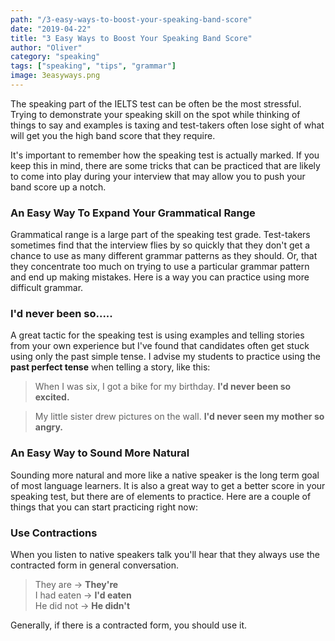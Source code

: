 ```yaml
---
path: "/3-easy-ways-to-boost-your-speaking-band-score"
date: "2019-04-22"
title: "3 Easy Ways to Boost Your Speaking Band Score"
author: "Oliver"
category: "speaking"
tags: ["speaking", "tips", "grammar"] 
image: 3easyways.png
---
```


The speaking part of the IELTS test can be often be the most stressful. Trying to demonstrate your speaking skill on the spot while thinking of things to say and examples is taxing and test-takers often lose sight of what will get you the high band score that they require.

It's important to remember how the speaking test is actually marked. If you keep this in mind, there are some tricks that can be practiced that are likely to come into play during your interview that may allow you to push your band score up a notch.

### An Easy Way To Expand Your Grammatical Range
Grammatical range is a large part of the speaking test grade. Test-takers sometimes find that the interview flies by so quickly that they don't get a chance to use as many different grammar patterns as they should. Or, that they concentrate too much on trying to use a particular grammar pattern and end up making mistakes.
Here is a way you can practice using more difficult grammar.

### I'd never been so.....

A great tactic for the speaking test is using examples and telling stories from your own experience but I've found that candidates often get stuck using only the past simple tense. I advise my students to practice using the **past perfect tense** when telling a story, like this:

>When I was six, I got a bike for my birthday. **I'd never been so excited.**

>My little sister drew pictures on the wall. **I'd never seen my mother so angry.**

### An Easy Way to Sound More Natural

Sounding more natural and more like a native speaker is the long term goal of most language learners. It is also a great way to get a better score in your speaking test, but there are of elements to practice. Here are a couple of things that you can start practicing right now:

### Use Contractions

When you listen to native speakers talk you'll hear that they always use the contracted form in general conversation.

> They are -> **They're**  \
> I had eaten -> **I'd eaten** \
> He did not -> **He didn't** 

Generally, if there is a contracted form, you should use it.
